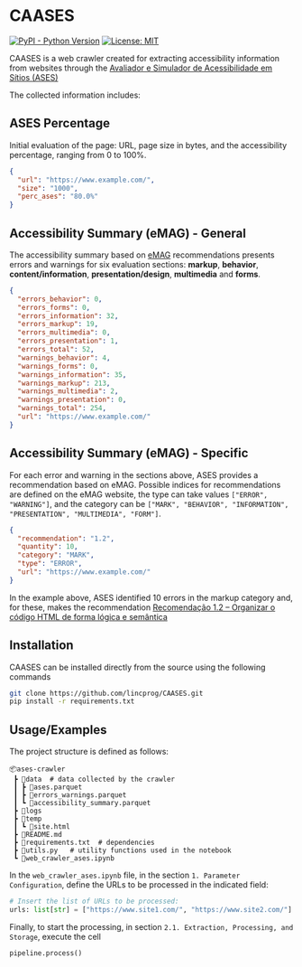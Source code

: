
# **CAASES**

[![PyPI - Python Version](https://img.shields.io/pypi/pyversions/Pandas)](https://www.python.org/downloads/)  [![License: MIT](https://img.shields.io/badge/License-MIT-red.svg)](https://www.gnu.org/licenses/mit)  

CAASES is a web crawler created for extracting accessibility information from websites through the [Avaliador e Simulador de Acessibilidade em Sítios (ASES)](https://asesweb.governoeletronico.gov.br/)

The collected information includes:

## ASES Percentage

Initial evaluation of the page: URL, page size in bytes, and the accessibility percentage, ranging from 0 to 100%.

```json
{
  "url": "https://www.example.com/",
  "size": "1000",
  "perc_ases": "80.0%"
}
```

## Accessibility Summary (eMAG) - General

The accessibility summary based on [eMAG](https://emag.governoeletronico.gov.br/) recommendations presents errors and warnings for six evaluation sections: **markup**, **behavior**, **content/information**, **presentation/design**, **multimedia** and **forms**.

```json
{
  "errors_behavior": 0,
  "errors_forms": 0,
  "errors_information": 32,
  "errors_markup": 19,
  "errors_multimedia": 0,
  "errors_presentation": 1,
  "errors_total": 52,
  "warnings_behavior": 4,
  "warnings_forms": 0,
  "warnings_information": 35,
  "warnings_markup": 213,
  "warnings_multimedia": 2,
  "warnings_presentation": 0,
  "warnings_total": 254,
  "url": "https://www.example.com/"
}
```

## Accessibility Summary (eMAG) - Specific

For each error and warning in the sections above, ASES provides a recommendation based on eMAG. Possible indices for recommendations are defined on the eMAG website, the type can take values `["ERROR", "WARNING"]`, and the category can be `["MARK", "BEHAVIOR", "INFORMATION", "PRESENTATION", "MULTIMEDIA", "FORM"]`.

```json
{
  "recommendation": "1.2",
  "quantity": 10,
  "category": "MARK",
  "type": "ERROR",
  "url": "https://www.example.com/"
}
```

In the example above, ASES identified 10 errors in the markup category and, for these, makes the recommendation [Recomendação 1.2 – Organizar o código HTML de forma lógica e semântica](https://emag.governoeletronico.gov.br/#:~:text=Recomenda%C3%A7%C3%A3o%201.2%20%E2%80%93%20Organizar%20o%20c%C3%B3digo%20HTML%20de%20forma%20l%C3%B3gica%20e%20sem%C3%A2ntica)

## Installation

CAASES can be installed directly from the source using the following commands

```bash
git clone https://github.com/lincprog/CAASES.git
pip install -r requirements.txt
```

## Usage/Examples

The project structure is defined as follows:

```batch
📦ases-crawler
 ┣ 📂data  # data collected by the crawler
 ┃ ┣ 📜ases.parquet
 ┃ ┣ 📜errors_warnings.parquet
 ┃ ┗ 📜accessibility_summary.parquet
 ┣ 📂logs
 ┣ 📂temp
 ┃ ┗ 📜site.html
 ┣ 📜README.md
 ┣ 📜requirements.txt  # dependencies
 ┣ 📜utils.py   # utility functions used in the notebook
 ┗ 📜web_crawler_ases.ipynb
 ```

In the `web_crawler_ases.ipynb` file, in the section `1. Parameter Configuration`, define the URLs to be processed in the indicated field:

```python
# Insert the list of URLs to be processed:
urls: list[str] = ["https://www.site1.com/", "https://www.site2.com/"]
```

Finally, to start the processing, in section `2.1. Extraction, Processing, and Storage`, execute the cell

```python
pipeline.process()
```
